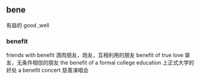 ## bene

有益的
good ,well

### benefit

friends with benefit 酒肉朋友，炮友，互相利用的朋友
benefit of true love 挚友，无条件相信的朋友
the benefit of a formal college education 上正式大学的好处
a benefit concert 慈善演唱会
